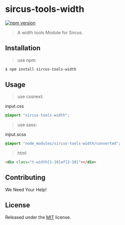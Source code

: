 # sircus-tools-width

[![npm version](https://img.shields.io/npm/v/sircus-tools-width.svg?style=flat)](https://www.npmjs.com/package/sircus-tools-width)


> A width tools Module for Sircus.

## Installation

> use npm:

```bash
$ npm install sircus-tools-width
```

## Usage

> use cssnext:

input.css
```css
@import "sircus-tools-width";
```

> use sass:

input.scss
```css
@import "node_modules/sircus-tools-width/converted";
```


> html

```html
<div class="t-width[1-10]of[2-10]"></div>
```


## Contributing

We Need Your Help!


## License
Released under the [MIT](https://github.com/sircus/license/blob/master/LICENSE) license.
